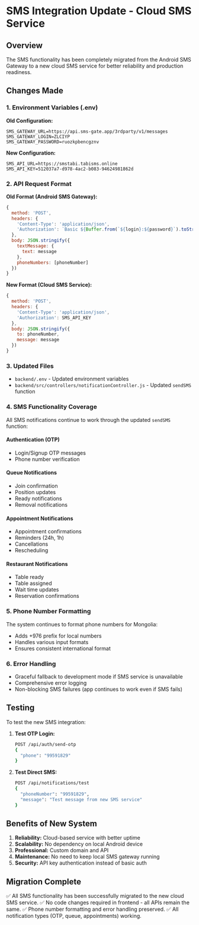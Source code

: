 # SMS Integration Update - Cloud SMS Service

## Overview
The SMS functionality has been completely migrated from the Android SMS Gateway to a new cloud SMS service for better reliability and production readiness.

## Changes Made

### 1. Environment Variables (.env)
**Old Configuration:**
```
SMS_GATEWAY_URL=https://api.sms-gate.app/3rdparty/v1/messages
SMS_GATEWAY_LOGIN=ZLCIYP
SMS_GATEWAY_PASSWORD=ruozkpbencgznv
```

**New Configuration:**
```
SMS_API_URL=https://smstabi.tabisms.online
SMS_API_KEY=512037a7-d978-4ac2-b083-94624981862d
```

### 2. API Request Format
**Old Format (Android SMS Gateway):**
```javascript
{
  method: 'POST',
  headers: {
    'Content-Type': 'application/json',
    'Authorization': `Basic ${Buffer.from(`${login}:${password}`).toString('base64')}`
  },
  body: JSON.stringify({
    textMessage: {
      text: message
    },
    phoneNumbers: [phoneNumber]
  })
}
```

**New Format (Cloud SMS Service):**
```javascript
{
  method: 'POST',
  headers: {
    'Content-Type': 'application/json',
    'Authorization': SMS_API_KEY
  },
  body: JSON.stringify({
    to: phoneNumber,
    message: message
  })
}
```

### 3. Updated Files
- `backend/.env` - Updated environment variables
- `backend/src/controllers/notificationController.js` - Updated `sendSMS` function

### 4. SMS Functionality Coverage
All SMS notifications continue to work through the updated `sendSMS` function:

#### Authentication (OTP)
- Login/Signup OTP messages
- Phone number verification

#### Queue Notifications
- Join confirmation
- Position updates
- Ready notifications
- Removal notifications

#### Appointment Notifications
- Appointment confirmations
- Reminders (24h, 1h)
- Cancellations
- Rescheduling

#### Restaurant Notifications
- Table ready
- Table assigned
- Wait time updates
- Reservation confirmations

### 5. Phone Number Formatting
The system continues to format phone numbers for Mongolia:
- Adds +976 prefix for local numbers
- Handles various input formats
- Ensures consistent international format

### 6. Error Handling
- Graceful fallback to development mode if SMS service is unavailable
- Comprehensive error logging
- Non-blocking SMS failures (app continues to work even if SMS fails)

## Testing
To test the new SMS integration:

1. **Test OTP Login:**
   ```bash
   POST /api/auth/send-otp
   {
     "phone": "99591829"
   }
   ```

2. **Test Direct SMS:**
   ```bash
   POST /api/notifications/test
   {
     "phoneNumber": "99591829",
     "message": "Test message from new SMS service"
   }
   ```

## Benefits of New System
1. **Reliability:** Cloud-based service with better uptime
2. **Scalability:** No dependency on local Android device
3. **Professional:** Custom domain and API
4. **Maintenance:** No need to keep local SMS gateway running
5. **Security:** API key authentication instead of basic auth

## Migration Complete
✅ All SMS functionality has been successfully migrated to the new cloud SMS service.
✅ No code changes required in frontend - all APIs remain the same.
✅ Phone number formatting and error handling preserved.
✅ All notification types (OTP, queue, appointments) working.
